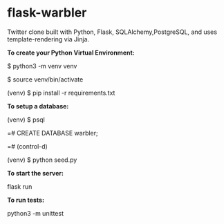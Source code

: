 # flask-warbler

Twitter clone built with Python, Flask, SQLAlchemy,PostgreSQL, and uses template-rendering via Jinja.

**To create your Python Virtual Environment:** 

$ python3 -m venv venv

$ source venv/bin/activate

(venv) $ pip install -r requirements.txt

**To setup a database:** 

(venv) $ psql

=# CREATE DATABASE warbler;

=# (control-d)

(venv) $ python seed.py

**To start the server:** 

flask run

**To run tests:**

python3 -m unittest <name-of-python-file>

